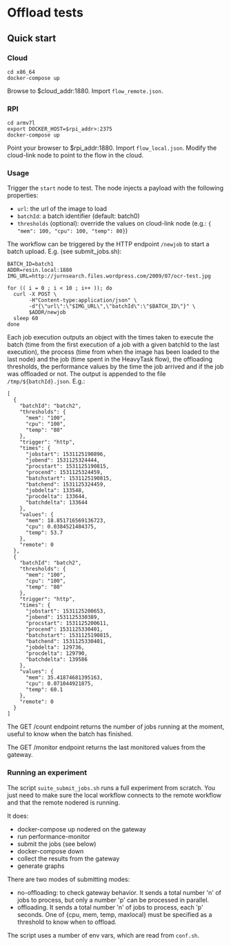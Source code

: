 # Offload tests #

## Quick start ##

### Cloud ###

```
cd x86_64
docker-compose up
```

Browse to $cloud_addr:1880. Import `flow_remote.json`.


### RPI ###

```
cd armv7l
export DOCKER_HOST=$rpi_addr>:2375
docker-compose up
```

Point your browser to $rpi_addr:1880. Import `flow_local.json`. Modify the cloud-link node to point to the flow in the cloud.

### Usage ###

Trigger the `start` node to test. The node injects a payload with the following properties:

* `url`: the url of the image to load
* `batchId`: a batch identifier (default: batch0)
* `thresholds` (optional): override the values on cloud-link node (e.g.: `{ "mem": 100, "cpu": 100, "temp": 80}`)

The workflow can be triggered by the HTTP endpoint `/newjob` to start a batch upload. E.g. (see submit_jobs.sh):

```
BATCH_ID=batch1
ADDR=resin.local:1880
IMG_URL=http://jurnsearch.files.wordpress.com/2009/07/ocr-test.jpg

for (( i = 0 ; i < 10 ; i++ )); do
  curl -X POST \
       -H"Content-type:application/json" \
       -d"{\"url\":\"$IMG_URL\",\"batchId\":\"$BATCH_ID\"}" \
       $ADDR/newjob
  sleep 60
done
```

Each job execution outputs an object with the times taken to execute the batch (time from the first execution of a job with a given batchId to the last execution), the process (time from when the image has been loaded to the last node) and the job (time spent in the HeavyTask flow), the offloading thresholds, the performance values by the time the job arrived and if the job was offloaded or not. The output is appended to the file `/tmp/${batchId}.json`. E.g.:

```
[
  {
    "batchId": "batch2",
    "thresholds": {
      "mem": "100",
      "cpu": "100",
      "temp": "80"
    },
    "trigger": "http",
    "times": {
      "jobstart": 1531125190896,
      "jobend": 1531125324444,
      "procstart": 1531125190815,
      "procend": 1531125324459,
      "batchstart": 1531125190815,
      "batchend": 1531125324459,
      "jobdelta": 133548,
      "procdelta": 133644,
      "batchdelta": 133644
    },
    "values": {
      "mem": 18.851716569136723,
      "cpu": 0.0384521484375,
      "temp": 53.7
    },
    "remote": 0
  },
  {
    "batchId": "batch2",
    "thresholds": {
      "mem": "100",
      "cpu": "100",
      "temp": "80"
    },
    "trigger": "http",
    "times": {
      "jobstart": 1531125200653,
      "jobend": 1531125330389,
      "procstart": 1531125200611,
      "procend": 1531125330401,
      "batchstart": 1531125190815,
      "batchend": 1531125330401,
      "jobdelta": 129736,
      "procdelta": 129790,
      "batchdelta": 139586
    },
    "values": {
      "mem": 35.41874681395163,
      "cpu": 0.071044921875,
      "temp": 60.1
    },
    "remote": 0
  }
]
```

The GET /count endpoint returns the number of jobs running at the moment, useful to know when the batch has finished.

The GET /monitor endpoint returns the last monitored values from the gateway.

### Running an experiment

The script `suite_submit_jobs.sh` runs a full experiment from scratch. You just
need to make sure the local workflow connects to the remote workflow and that
the remote nodered is running.

It does:

* docker-compose up nodered on the gateway
* run performance-monitor
* submit the jobs (see below)
* docker-compose down
* collect the results from the gateway
* generate graphs

There are two modes of submitting modes:

* no-offloading: to check gateway behavior. It sends a total number 'n' of jobs
  to process, but only a number 'p' can be processed in parallel.
* offloading. It sends a total number 'n' of jobs to process, each 'p' seconds.
  One of {cpu, mem, temp, maxlocal} must be specified as a threshold to know
  when to offload.

The script uses a number of env vars, which are read from `conf.sh`.
